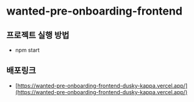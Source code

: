 # wanted-pre-onboarding-frontend

## 프로젝트 실행 방법
- npm start

## 배포링크
- [https://wanted-pre-onboarding-frontend-dusky-kappa.vercel.app/](https://wanted-pre-onboarding-frontend-dusky-kappa.vercel.app/)